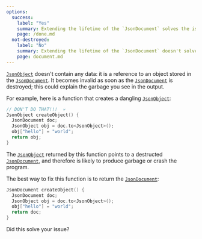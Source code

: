 ```yaml
---
options:
  success:
    label: "Yes"
    summary: Extending the lifetime of the `JsonDocument` solves the issue
    page: /done.md
  not-destroyed:
    label: "No"
    summary: Extending the lifetime of the `JsonDocument` doesn't solve the issue
    page: document.md
---
```


[`JsonObject`](/v7/api/jsonobject/) doesn't contain any data: it is a reference to an object stored in the [`JsonDocument`](/v7/api/jsondocument/). It becomes invalid as soon as the [`JsonDocument`](/v7/api/jsondocument/) is destroyed; this could explain the garbage you see in the output.

For example, here is a function that creates a dangling [`JsonObject`](/v7/api/jsonobject/):

```c++
// DON'T DO THAT!!!  💀
JsonObject createObject() {
  JsonDocument doc;
  JsonObject obj = doc.to<JsonObject>();
  obj["hello"] = "world";
  return obj;
}
```

The [`JsonObject`](/v7/api/jsonobject/) returned by this function points to a destructed [`JsonDocument`](/v7/api/jsondocument/), and therefore is likely to produce garbage or crash the program.

The best way to fix this function is to return the [`JsonDocument`](/v7/api/jsondocument/):

```c++
JsonDocument createObject() {
  JsonDocument doc;
  JsonObject obj = doc.to<JsonObject>();
  obj["hello"] = "world";
  return doc;
}
```

Did this solve your issue?

